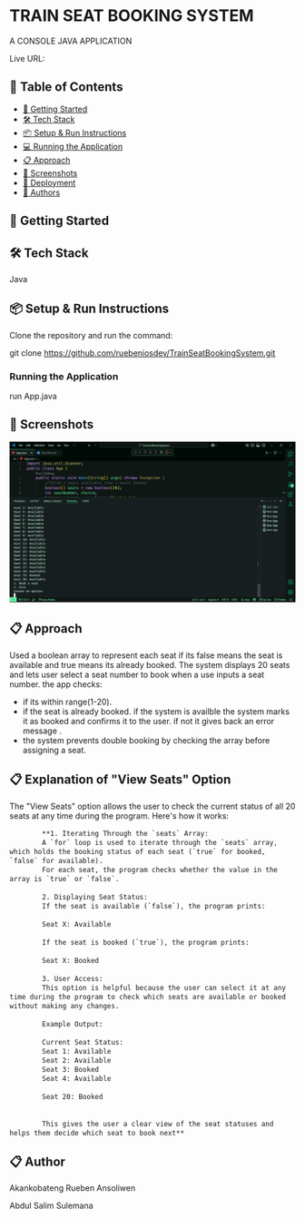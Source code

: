 # TRAIN SEAT BOOKING SYSTEM

A CONSOLE JAVA APPLICATION

Live URL: []()

## 📌 Table of Contents

- [🚀 Getting Started](#-getting-started)
- [🛠 Tech Stack](#-tech-stack)
- [📦 Setup & Run Instructions](#-setup-run-instructions)
- [💻 Running the Application](#-running-the-application)
- [📋 Approach](#-approach)
- [📸 Screenshots](#-screenshots)
- [🚀 Deployment](#-deployment)
- [👤 Authors](#-authors)

## 🚀 Getting Started

## 🛠 Tech Stack

Java

## 📦 Setup & Run Instructions

Clone the repository and run the command:

git clone <https://github.com/ruebeniosdev/TrainSeatBookingSystem.git>

### Running the Application

run App.java

## 📸 Screenshots

![alt text](<src/images/Screenshot 2025-06-11 145902.png>)

## 📋 Approach

Used a boolean array to represent each seat if its false means the seat is available and true means its already booked.
The system displays 20 seats and lets user select a seat number to book when a use inputs a seat number. the app checks:

- if its within range(1-20).
- if the seat is already booked.
  if the system is availble the system marks it as booked and confirms it to the user. if not it gives back an error message .
- the system prevents double booking by checking the array before assigning a seat.

## 📋 Explanation of "View Seats" Option

The "View Seats" option allows the user to check the current status of all 20 seats at any time during the program.
Here's how it works:

            **1. Iterating Through the `seats` Array:
            A `for` loop is used to iterate through the `seats` array, which holds the booking status of each seat (`true` for booked, `false` for available).
            For each seat, the program checks whether the value in the array is `true` or `false`.

            2. Displaying Seat Status:
            If the seat is available (`false`), the program prints:
     
            Seat X: Available
     
            If the seat is booked (`true`), the program prints:
     
            Seat X: Booked
     
            3. User Access:
            This option is helpful because the user can select it at any time during the program to check which seats are available or booked without making any changes.

            Example Output:

            Current Seat Status:
            Seat 1: Available
            Seat 2: Available
            Seat 3: Booked
            Seat 4: Available

            Seat 20: Booked


            This gives the user a clear view of the seat statuses and helps them decide which seat to book next**


## 📋 Author
Akankobateng Rueben Ansoliwen

Abdul Salim Sulemana

